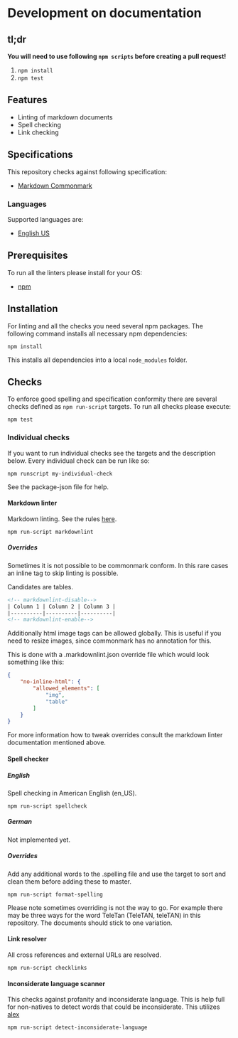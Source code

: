 # Development on documentation

## tl;dr

**You will need to use following `npm scripts` before creating a pull request!**

1. `npm install`
2. `npm test`

## Features

* Linting of markdown documents
* Spell checking
* Link checking

## Specifications

This repository checks against following specification:

* [Markdown Commonmark](https://spec.commonmark.org/)

### Languages

Supported languages are:

* [English US](https://en.wikipedia.org/wiki/ISO/IEC_8859-1)

## Prerequisites

To run all the linters please install for your OS:

* [npm](https://github.com/nodesource/distributions)

## Installation

For linting and all the checks you need several npm packages. The following
command installs all necessary npm dependencies:

```shell
npm install
```

This installs all dependencies into a local `node_modules` folder.

## Checks

To enforce good spelling and specification conformity there are several checks
defined as `npm run-script` targets. To run all checks please execute:

```shell
npm test
```

### Individual checks

If you want to run individual checks see the targets and the description below.
Every individual check can be run like so:

```shell
npm runscript my-individual-check
```
See the package-json file for help.

#### Markdown linter

Markdown linting. See the rules [here](https://github.com/DavidAnson/markdownlint).

```shell
npm run-script markdownlint
```

##### Overrides

Sometimes it is not possible to be commonmark conform. In this
rare cases an inline tag to skip linting is possible.

Candidates are tables.

```html
<!-- markdownlint-disable-->
| Column 1 | Column 2 | Column 3 |
|----------|----------|----------|
<!-- markdownlint-enable-->
```

Additionally html image tags can be allowed globally. This is useful if you need
to resize images, since commonmark has no annotation for this.

This is done with a .markdownlint.json override file which would look something
like this:

```json
{
    "no-inline-html": {
        "allowed_elements": [
            "img",
            "table"
        ]
    }
}
```

For more information how to tweak overrides consult the markdown linter
documentation mentioned above.

#### Spell checker

##### English

Spell checking in American English (en_US).

```shell
npm run-script spellcheck
```

##### German

Not implemented yet.

##### Overrides

Add any additional words to the .spelling file and use the target to sort
and clean them before adding these to master.

```shell
npm run-script format-spelling
```

Please note sometimes overriding is not the way to go. For example there may be
three ways for the word TeleTan (TeleTAN, teleTAN) in this repository. The
documents should stick to one variation.

#### Link resolver

All cross references and external URLs are resolved.

```shell
npm run-script checklinks
```

#### Inconsiderate language scanner

This checks against profanity and inconsiderate language. This is help full for
non-natives to detect words that could be inconsiderate. This utilizes
[alex](https://github.com/get-alex/alex)

```shell
npm run-script detect-inconsiderate-language
```
